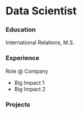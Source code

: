 # Data Scientist

### Education
International Relations, M.S.

### Experience
Role @ Company
- Big Impact 1
- Big Impact 2

### Projects
